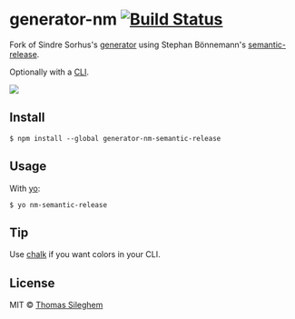 # generator-nm [![Build Status](https://travis-ci.org/mastilver/generator-nm-semantic-release.svg?branch=master)](https://travis-ci.org/mastilver/generator-nm-semantic-release)

Fork of Sindre Sorhus's [ generator](https://github.com/sindresorhus/generator-nm) using Stephan Bönnemann's [semantic-release](https://github.com/semantic-release/semantic-release).

Optionally with a [CLI](http://en.wikipedia.org/wiki/Command-line_interface).

![](screenshot.png)


## Install

```
$ npm install --global generator-nm-semantic-release
```


## Usage

With [yo](https://github.com/yeoman/yo):

```
$ yo nm-semantic-release
```


## Tip

Use [chalk](https://github.com/sindresorhus/chalk) if you want colors in your CLI.


## License

MIT © [Thomas Sileghem](http://github.com/mastilver)
